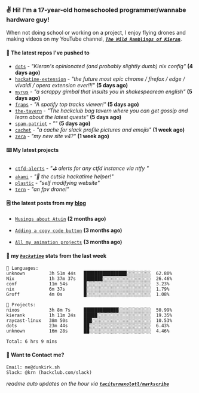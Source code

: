 ### ✌️ Hi! I'm a 17-year-old homeschooled programmer/wannabe hardware guy!

When not doing school or working on a project, I enjoy flying drones and making videos on my YouTube channel, [**_`The Wild Ramblings of Kieran`_**](https://youtube.com/@kieran.rambles).

#### 👷 The latest repos I've pushed to

- [`dots`](https://github.com/taciturnaxolotl/dots) - _"Kieran's opinionated (and probably slightly dumb) nix config"_ **(4 days ago)**
- [`hackatime-extension`](https://github.com/taciturnaxolotl/hackatime-extension) - _"the future most epic chrome / firefox / edge / vivaldi / opera extension ever!!!"_ **(5 days ago)**
- [`myrus`](https://github.com/taciturnaxolotl/myrus) - _"a scrappy gimbal that insults you in shakespearean english"_ **(5 days ago)**
- [`fraps`](https://github.com/taciturnaxolotl/fraps) - _"A spotify top tracks viewer!"_ **(5 days ago)**
- [`the-tavern`](https://github.com/taciturnaxolotl/the-tavern) - _"The hackclub bag tavern where you can get gossip and learn about the latest quests"_ **(5 days ago)**
- [`spam-patriot`](https://github.com/taciturnaxolotl/spam-patriot) - _""_ **(5 days ago)**
- [`cachet`](https://github.com/taciturnaxolotl/cachet) - _"a cache for slack profile pictures and emojis"_ **(1 week ago)**
- [`zera`](https://github.com/taciturnaxolotl/zera) - _"my new site v4?"_ **(1 week ago)**

#### ⌨️ My latest projects

- [`ctfd-alerts`](https://github.com/taciturnaxolotl/ctfd-alerts) - _"⛳ alerts for any ctfd instance via ntfy "_
- [`akami`](https://github.com/taciturnaxolotl/akami) - _"🌷 the cutsie hackatime helper!"_
- [`plastic`](https://github.com/taciturnaxolotl/plastic) - _"self modifying website"_
- [`tern`](https://github.com/taciturnaxolotl/tern) - _"an fpv drone!"_

#### 🗒️ the latest posts from my [blog](https://dunkirk.sh)

- [`Musings about Atuin`](https://dunkirk.sh/blog/atuin/) **(2 months ago)**

- [`Adding a copy code button`](https://dunkirk.sh/blog/adding-a-copy-button/) **(3 months ago)**

- [`All my animation projects`](https://dunkirk.sh/blog/my-animations/) **(3 months ago)**



#### 📡 my [_`hackatime`_](https://waka.hackclub.com) stats from the last week

```text
💾 Languages:
unknown         3h 51m 44s   ████████████████░░░░░░░░░  62.80%
Nix             1h 37m 37s   ███████░░░░░░░░░░░░░░░░░░  26.46%
conf            11m 54s      █░░░░░░░░░░░░░░░░░░░░░░░░  3.23%
nix             6m 37s       █░░░░░░░░░░░░░░░░░░░░░░░░  1.79%
Groff           4m 0s        █░░░░░░░░░░░░░░░░░░░░░░░░  1.08%

💼 Projects:
nixos           3h 8m 7s     █████████████░░░░░░░░░░░░  50.99%
kierank         1h 11m 24s   █████░░░░░░░░░░░░░░░░░░░░  19.35%
raycast-linux   38m 50s      ███░░░░░░░░░░░░░░░░░░░░░░  10.53%
dots            23m 44s      ██░░░░░░░░░░░░░░░░░░░░░░░  6.43%
unknown         16m 28s      ██░░░░░░░░░░░░░░░░░░░░░░░  4.46%

Total: 6 hrs 9 mins
```

#### 📮 Want to Contact me?

```text
Email: me@dunkirk.sh
Slack: @krn (hackclub.com/slack)
```

_readme auto updates on the hour via [**`taciturnaxolotl/markscribe`**](https://github.com/taciturnaxolotl/markscribe)_
